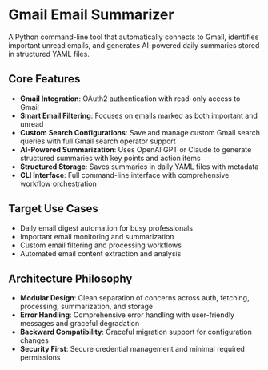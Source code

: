 # Gmail Email Summarizer

A Python command-line tool that automatically connects to Gmail, identifies important unread emails, and generates AI-powered daily summaries stored in structured YAML files.

## Core Features

- **Gmail Integration**: OAuth2 authentication with read-only access to Gmail
- **Smart Email Filtering**: Focuses on emails marked as both important and unread
- **Custom Search Configurations**: Save and manage custom Gmail search queries with full Gmail search operator support
- **AI-Powered Summarization**: Uses OpenAI GPT or Claude to generate structured summaries with key points and action items
- **Structured Storage**: Saves summaries in daily YAML files with metadata
- **CLI Interface**: Full command-line interface with comprehensive workflow orchestration

## Target Use Cases

- Daily email digest automation for busy professionals
- Important email monitoring and summarization
- Custom email filtering and processing workflows
- Automated email content extraction and analysis

## Architecture Philosophy

- **Modular Design**: Clean separation of concerns across auth, fetching, processing, summarization, and storage
- **Error Handling**: Comprehensive error handling with user-friendly messages and graceful degradation
- **Backward Compatibility**: Graceful migration support for configuration changes
- **Security First**: Secure credential management and minimal required permissions